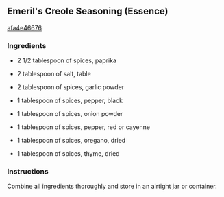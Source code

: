 ## Emeril's Creole Seasoning (Essence)

[afa4e46676](http://www.foodnetwork.com/recipes/emeril-lagasse/emerils-creole-seasoning-essence-recipe2.html)

### Ingredients

 - 2 1/2 tablespoon of spices, paprika

 - 2 tablespoon of salt, table

 - 2 tablespoon of spices, garlic powder

 - 1 tablespoon of spices, pepper, black

 - 1 tablespoon of spices, onion powder

 - 1 tablespoon of spices, pepper, red or cayenne

 - 1 tablespoon of spices, oregano, dried

 - 1 tablespoon of spices, thyme, dried

### Instructions

Combine all ingredients thoroughly and store in an airtight jar or container.
